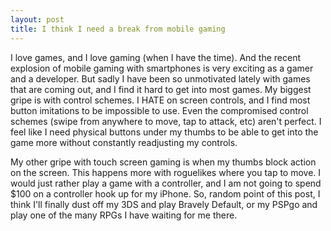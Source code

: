 ```yaml
---
layout: post
title: I think I need a break from mobile gaming
---
```


I love games, and I love gaming (when I have the time). And the recent explosion of mobile gaming with smartphones is very exciting as a gamer and a developer. But sadly I have been so unmotivated lately with games that are coming out, and I find it hard to get into most games. My biggest gripe is with control schemes. I HATE on screen controls, and I find most button imitations to be impossible to use. Even the compromised control schemes (swipe from anywhere to move, tap to attack, etc) aren't perfect. I feel like I need physical buttons under my thumbs to be able to get into the game more without constantly readjusting my controls.

My other gripe with touch screen gaming is when my thumbs block action on the screen. This happens more with roguelikes where you tap to move. I would just rather play a game with a controller, and I am not going to spend $100 on a controller hook up for my iPhone. So, random point of this post, I think I'll finally dust off my 3DS and play Bravely Default, or my PSPgo and play one of the many RPGs I have waiting for me there.